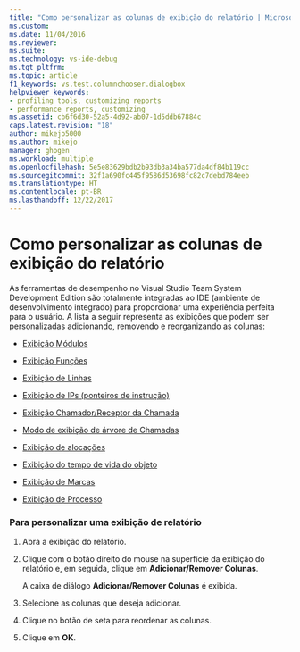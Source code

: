 ```yaml
---
title: "Como personalizar as colunas de exibição do relatório | Microsoft Docs"
ms.custom: 
ms.date: 11/04/2016
ms.reviewer: 
ms.suite: 
ms.technology: vs-ide-debug
ms.tgt_pltfrm: 
ms.topic: article
f1_keywords: vs.test.columnchooser.dialogbox
helpviewer_keywords:
- profiling tools, customizing reports
- performance reports, customizing
ms.assetid: cb6f6d30-52a5-4d92-ab07-1d5ddb67884c
caps.latest.revision: "18"
author: mikejo5000
ms.author: mikejo
manager: ghogen
ms.workload: multiple
ms.openlocfilehash: 5e5e83629bdb2b93db3a34ba577da4df84b119cc
ms.sourcegitcommit: 32f1a690fc445f9586d53698fc82c7debd784eeb
ms.translationtype: HT
ms.contentlocale: pt-BR
ms.lasthandoff: 12/22/2017
---
```

# <a name="how-to-customize-report-view-columns"></a>Como personalizar as colunas de exibição do relatório
As ferramentas de desempenho no Visual Studio Team System Development Edition são totalmente integradas ao IDE (ambiente de desenvolvimento integrado) para proporcionar uma experiência perfeita para o usuário. A lista a seguir representa as exibições que podem ser personalizadas adicionando, removendo e reorganizando as colunas:  
  
-   [Exibição Módulos](../profiling/modules-view.md)  
  
-   [Exibição Funções](../profiling/functions-view.md)  
  
-   [Exibição de Linhas](../profiling/lines-view.md)  
  
-   [Exibição de IPs (ponteiros de instrução)](../profiling/instruction-pointers-ips-view.md)  
  
-   [Exibição Chamador/Receptor da Chamada](../profiling/caller-callee-view.md)  
  
-   [Modo de exibição de árvore de Chamadas](../profiling/call-tree-view.md)  
  
-   [Exibição de alocações](../profiling/dotnet-memory-allocations-view.md)  
  
-   [Exibição do tempo de vida do objeto](../profiling/object-lifetime-view.md)  
  
-   [Exibição de Marcas](../profiling/marks-view.md)  
  
-   [Exibição de Processo](../profiling/process-view.md)  
  
### <a name="to-customize-a-report-view"></a>Para personalizar uma exibição de relatório  
  
1.  Abra a exibição do relatório.  
  
2.  Clique com o botão direito do mouse na superfície da exibição do relatório e, em seguida, clique em **Adicionar/Remover Colunas**.  
  
     A caixa de diálogo **Adicionar/Remover Colunas** é exibida.  
  
3.  Selecione as colunas que deseja adicionar.  
  
4.  Clique no botão de seta para reordenar as colunas.  
  
5.  Clique em **OK**.